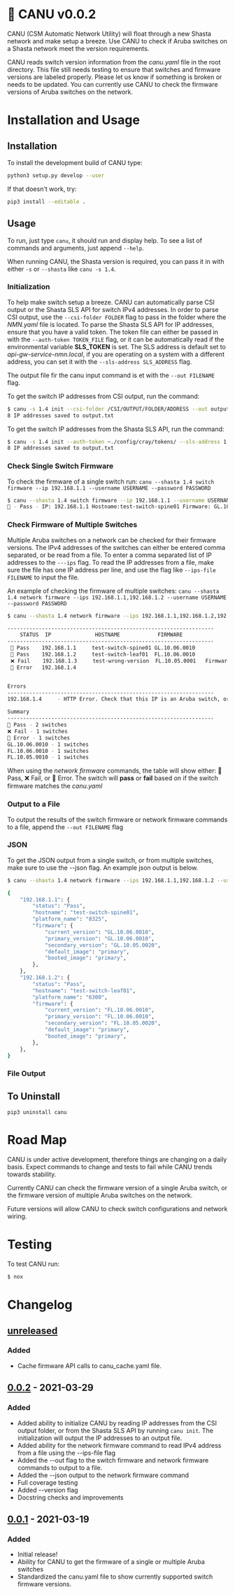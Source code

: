 # 🛶 CANU v0.0.2

CANU (CSM Automatic Network Utility) will float through a new Shasta network and make setup a breeze. Use CANU to check if Aruba switches on a Shasta network meet the version requirements.

CANU reads switch version information from the _canu.yaml_ file in the root directory. This file still needs testing to ensure that switches and firmware versions are labeled properly. Please let us know if something is broken or needs to be updated. You can currently use CANU to check the firmware versions of Aruba switches on the network.

# Installation and Usage

## Installation

To install the development build of CANU type:

```bash
python3 setup.py develop --user
```

If that doesn't work, try:

```bash
pip3 install --editable .
```

## Usage

To run, just type `canu`, it should run and display help. To see a list of commands and arguments, just append `--help`.

When running CANU, the Shasta version is required, you can pass it in with either `-s` or `--shasta` like `canu -s 1.4`.

### Initialization

To help make switch setup a breeze. CANU can automatically parse CSI output or the Shasta SLS API for switch IPv4 addresses. In order to parse CSI output, use the `--csi-folder FOLDER` flag to pass in the folder where the _NMN.yaml_ file is located. To parse the Shasta SLS API for IP addresses, ensure that you have a valid token. The token file can either be passed in with the `--auth-token TOKEN_FILE` flag, or it can be automatically read if the environmental variable **SLS_TOKEN** is set. The SLS address is default set to _api-gw-service-nmn.local_, if you are operating on a system with a different address, you can set it with the `--sls-address SLS_ADDRESS` flag.

The output file fir the canu input command is et with the `--out FILENAME` flag.

To get the switch IP addresses from CSI output, run the command:

```bash
$ canu -s 1.4 init --csi-folder /CSI/OUTPUT/FOLDER/ADDRESS --out output.txt
8 IP addresses saved to output.txt
```

To get the switch IP addresses from the Shasta SLS API, run the command:

```bash
$ canu -s 1.4 init --auth-token ~./config/cray/tokens/ --sls-address 1.2.3.4 --out output.txt
8 IP addresses saved to output.txt
```

### Check Single Switch Firmware

To check the firmware of a single switch run: `canu --shasta 1.4 switch firmware --ip 192.168.1.1 --username USERNAME --password PASSWORD`

```bash
$ canu --shasta 1.4 switch firmware --ip 192.168.1.1 --username USERNAME --password PASSWORD
🛶 - Pass - IP: 192.168.1.1 Hostname:test-switch-spine01 Firmware: GL.10.06.0001
```

### Check Firmware of Multiple Switches

Multiple Aruba switches on a network can be checked for their firmware versions. The IPv4 addresses of the switches can either be entered comma separated, or be read from a file. To enter a comma separated list of IP addresses to the `---ips` flag. To read the IP addresses from a file, make sure the file has one IP address per line, and use the flag like `--ips-file FILENAME` to input the file.

An example of checking the firmware of multiple switches: `canu --shasta 1.4 network firmware --ips 192.168.1.1,192.168.1.2 --username USERNAME --password PASSWORD`

```bash
$ canu --shasta 1.4 network firmware --ips 192.168.1.1,192.168.1.2,192.168.1.3,192.168.1.4 --username USERNAME --password PASSWORD

------------------------------------------------------------------
    STATUS  IP              HOSTNAME            FIRMWARE
------------------------------------------------------------------
 🛶 Pass    192.168.1.1     test-switch-spine01 GL.10.06.0010
 🛶 Pass    192.168.1.2     test-switch-leaf01  FL.10.06.0010
 ❌ Fail    192.168.1.3     test-wrong-version  FL.10.05.0001   Firmware should be in range ['FL.10.06.0001']
 🔺 Error   192.168.1.4


Errors
------------------------------------------------------------------
192.168.1.4     - HTTP Error. Check that this IP is an Aruba switch, or check the username and password

Summary
------------------------------------------------------------------
🛶 Pass - 2 switches
❌ Fail - 1 switches
🔺 Error - 1 switches
GL.10.06.0010 - 1 switches
FL.10.06.0010 - 1 switches
FL.10.05.0010 - 1 switches
```

When using the _network firmware_ commands, the table will show either: 🛶 Pass, ❌ Fail, or 🔺 Error. The switch will **pass** or **fail** based on if the switch firmware matches the _canu.yaml_

### Output to a File

To output the results of the switch firmware or network firmware commands to a file, append the `--out FILENAME` flag

### JSON

To get the JSON output from a single switch, or from multiple switches, make sure to use the --json flag. An example json output is below.

```bash
$ canu --shasta 1.4 network firmware --ips 192.168.1.1,192.168.1.2 --username USERNAME --password PASSWORD --json

{
    "192.168.1.1": {
        "status": "Pass",
        "hostname": "test-switch-spine01",
        "platform_name": "8325",
        "firmware": {
            "current_version": "GL.10.06.0010",
            "primary_version": "GL.10.06.0010",
            "secondary_version": "GL.10.05.0020",
            "default_image": "primary",
            "booted_image": "primary",
        },
    },
    "192.168.1.2": {
        "status": "Pass",
        "hostname": "test-switch-leaf01",
        "platform_name": "6300",
        "firmware": {
            "current_version": "FL.10.06.0010",
            "primary_version": "FL.10.06.0010",
            "secondary_version": "FL.10.05.0020",
            "default_image": "primary",
            "booted_image": "primary",
        },
    },
}


```

### File Output

## To Uninstall

`pip3 uninstall canu`

# Road Map

CANU is under active development, therefore things are changing on a daily basis. Expect commands to change and tests to fail while CANU trends towards stability.

Currently CANU can check the firmware version of a single Aruba switch, or the firmware version of multiple Aruba switches on the network.

Future versions will allow CANU to check switch configurations and network wiring.

# Testing

To test CANU run:

```bash
$ nox
```

# Changelog

## [unreleased]

### Added

- Cache firmware API calls to canu_cache.yaml file.

## [0.0.2] - 2021-03-29

### Added

- Added ability to initialize CANU by reading IP addresses from the CSI output folder, or from the Shasta SLS API by running `canu init`. The initialization will output the IP addresses to an output file.
- Added ability for the network firmware command to read IPv4 address from a file using the --ips-file flag
- Added the --out flag to the switch firmware and network firmware commands to output to a file.
- Added the --json output to the network firmware command
- Full coverage testing
- Added --version flag
- Docstring checks and improvements

## [0.0.1] - 2021-03-19

### Added

- Initial release!
- Ability for CANU to get the firmware of a single or multiple Aruba switches
- Standardized the canu.yaml file to show currently supported switch firmware versions.

[unreleased]: https://stash.us.cray.com/projects/CSM/repos/canu/compare/commits?targetBranch=refs%2Ftags%2F0.0.2&sourceBranch=refs%2Fheads%2Fmaster&targetRepoId=12732
[0.0.2]: https://stash.us.cray.com/projects/CSM/repos/canu/browse?at=refs%2Ftags%2F0.0.2
[0.0.1]: https://stash.us.cray.com/projects/CSM/repos/canu/browse?at=refs%2Ftags%2F0.0.1
